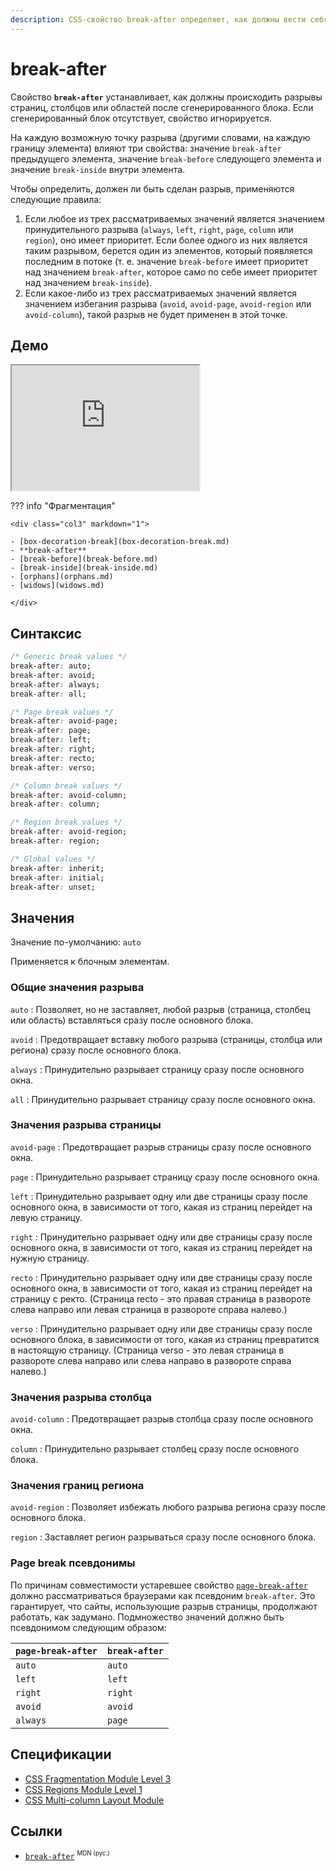 ```yaml
---
description: CSS-свойство break-after определяет, как должны вести себя разрывы страницы, столбца или области после сгенерированного блока. Если сгенерированного поля нет, свойство игнорируется.
---
```


# break-after

Свойство **`break-after`** устанавливает, как должны происходить разрывы страниц, столбцов или областей после сгенерированного блока. Если сгенерированный блок отсутствует, свойство игнорируется.

На каждую возможную точку разрыва (другими словами, на каждую границу элемента) влияют три свойства: значение `break-after` предыдущего элемента, значение `break-before` следующего элемента и значение `break-inside` внутри элемента.

Чтобы определить, должен ли быть сделан разрыв, применяются следующие правила:

1. Если любое из трех рассматриваемых значений является значением принудительного разрыва (`always`, `left`, `right`, `page`, `column` или `region`), оно имеет приоритет. Если более одного из них является таким разрывом, берется один из элементов, который появляется последним в потоке (т. е. значение `break-before` имеет приоритет над значением `break-after`, которое само по себе имеет приоритет над значением `break-inside`).
2. Если какое-либо из трех рассматриваемых значений является значением избегания разрыва (`avoid`, `avoid-page`, `avoid-region` или `avoid-column`), такой разрыв не будет применен в этой точке.

## Демо

<iframe class="interactive is-default-height" height="200" src="https://interactive-examples.mdn.mozilla.net/pages/css/break-after.html" title="MDN Web Docs Interactive Example" loading="lazy" data-readystate="complete"></iframe>

??? info "Фрагментация"

    <div class="col3" markdown="1">

    - [box-decoration-break](box-decoration-break.md)
    - **break-after**
    - [break-before](break-before.md)
    - [break-inside](break-inside.md)
    - [orphans](orphans.md)
    - [widows](widows.md)

    </div>

## Синтаксис

```css
/* Generic break values */
break-after: auto;
break-after: avoid;
break-after: always;
break-after: all;

/* Page break values */
break-after: avoid-page;
break-after: page;
break-after: left;
break-after: right;
break-after: recto;
break-after: verso;

/* Column break values */
break-after: avoid-column;
break-after: column;

/* Region break values */
break-after: avoid-region;
break-after: region;

/* Global values */
break-after: inherit;
break-after: initial;
break-after: unset;
```

## Значения

Значение по-умолчанию: `auto`

Применяется к блочным элементам.

### Общие значения разрыва

`auto`
: Позволяет, но не заставляет, любой разрыв (страница, столбец или область) вставляться сразу после основного блока.

`avoid`
: Предотвращает вставку любого разрыва (страницы, столбца или региона) сразу после основного блока.

`always`
: Принудительно разрывает страницу сразу после основного окна.

`all`
: Принудительно разрывает страницу сразу после основного окна.

### Значения разрыва страницы

`avoid-page`
: Предотвращает разрыв страницы сразу после основного окна.

`page`
: Принудительно разрывает страницу сразу после основного окна.

`left`
: Принудительно разрывает одну или две страницы сразу после основного окна, в зависимости от того, какая из страниц перейдет на левую страницу.

`right`
: Принудительно разрывает одну или две страницы сразу после основного окна, в зависимости от того, какая из страниц перейдет на нужную страницу.

`recto`
: Принудительно разрывает одну или две страницы сразу после основного окна, в зависимости от того, какая из страниц перейдет на страницу с ректо. (Страница recto - это правая страница в развороте слева направо или левая страница в развороте справа налево.)

`verso`
: Принудительно разрывает одну или две страницы сразу после основного блока, в зависимости от того, какая из страниц превратится в настоящую страницу. (Страница verso - это левая страница в развороте слева направо или слева направо в развороте справа налево.)

### Значения разрыва столбца

`avoid-column`
: Предотвращает разрыв столбца сразу после основного окна.

`column`
: Принудительно разрывает столбец сразу после основного блока.

### Значения границ региона

`avoid-region`
: Позволяет избежать любого разрыва региона сразу после основного блока.

`region`
: Заставляет регион разрываться сразу после основного блока.

### Page break псевдонимы

По причинам совместимости устаревшее свойство [`page-break-after`](page-break-after.md) должно рассматриваться браузерами как псевдоним `break-after`. Это гарантирует, что сайты, использующие разрыв страницы, продолжают работать, как задумано. Подмножество значений должно быть псевдонимом следующим образом:

| `page-break-after` | `break-after` |
| ------------------ | ------------- |
| `auto`             | `auto`        |
| `left`             | `left`        |
| `right`            | `right`       |
| `avoid`            | `avoid`       |
| `always`           | `page`        |

## Спецификации

- [CSS Fragmentation Module Level 3](https://drafts.csswg.org/css-break-3/#break-between)
- [CSS Regions Module Level 1](https://drafts.csswg.org/css-regions-1/#region-flow-break)
- [CSS Multi-column Layout Module](https://drafts.csswg.org/css-multicol-1/#break-before-break-after-break-inside)

## Ссылки

- [`break-after`](https://developer.mozilla.org/en-US/docs/Web/CSS/break-after) <sup><small>MDN (рус.)</small></sup>
